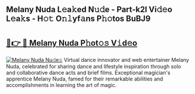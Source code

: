 ## Melany Nuda L𝚎a𝚔ed N𝚞𝚍e - Part-k2l Vi𝚍𝚎o L𝚎a𝚔s - H𝚘𝚝 O𝚗𝚕yf𝚊ns P𝚑𝚘tos BuBJ9

# <h2><a href="http://kfd8i5.oniu.top/?m=Melany+Nuda">🔗👉 🔴 Melany Nuda P𝚑ot𝚘𝚜 V𝚒d𝚎o</a></h2>

[![Melany Nuda Nu𝚍e𝚜](https://i.imgur.com/0qMVB7G.gif)](http://kfd8i5.oniu.top/?m=Melany+Nuda)
Virtual dance innovator and web entertainer Melany Nuda, celebrated for sharing dance and lifestyle inspiration through solo and collaborative dance acts and brief films. Exceptional magician's apprentice Melany Nuda, famed for their remarkable abilities and accomplishments in learning the art of magic.  
